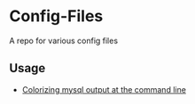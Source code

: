 # Config-Files
A repo for various config files

## Usage
* <a href="https://github.com/nitso/colour-mysql-console">Colorizing mysql output at the command line</a>
